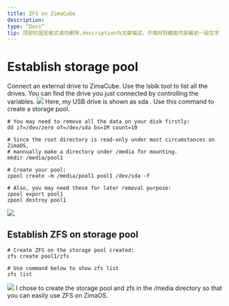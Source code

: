 ```yaml
---
title: ZFS on ZimaCube
description:
type: “Docs”
tip: 顶部栏固定格式请勿删除,description为文章描述，不填时将截取内容最前一段文字
---
```

# Establish storage pool
Connect an external drive to ZimaCube. Use the lsblk tool to list all the drives. You can find the drive you just connected by controlling the variables.
![](https://manage.icewhale.io/api/static/docs/1727160959998_image.png)
Here, my USB drive is shown as sda .
Use this command to create a storage pool.
```language
# You may need to remove all the data on your disk firstly:
dd if=/dev/zero of=/dev/sda bs=1M count=10

# Since the root directory is read-only under most circumstances on ZimaOS,
# mannually make a directory under /media for mounting.
mkdir /media/pool1

# Create your pool:
zpool create -m /media/pool1 pool1 /dev/sda -f

# Also, you may need these for later removal purpose:
zpool export pool1
zpool destroy pool1
```
![](https://manage.icewhale.io/api/static/docs/1727161209903_image.png)
## Establish ZFS on storage pool
```language
# Create ZFS on the storage pool created:
zfs create pool1/zfs

# Use command below to show zfs list
zfs list
```
![](https://manage.icewhale.io/api/static/docs/1727161245558_image.png)
I chose to create the storage pool and zfs in the /media directory so that you can easily use ZFS on ZimaOS.